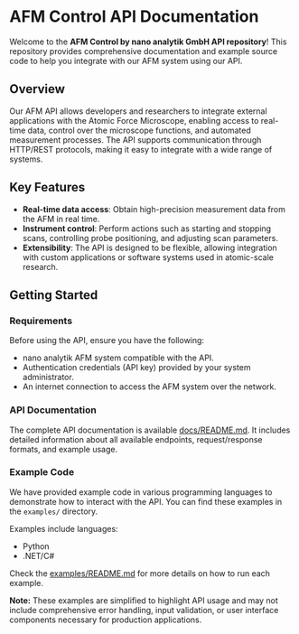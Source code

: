 
# AFM Control API Documentation

Welcome to the **AFM Control by nano analytik GmbH API repository**! This repository provides comprehensive documentation and example source code to help you integrate with our AFM system using our API.

## Overview

Our AFM API allows developers and researchers to integrate external applications with the Atomic Force Microscope, enabling access to real-time data, control over the microscope functions, and automated measurement processes. The API supports communication through HTTP/REST protocols, making it easy to integrate with a wide range of systems.

## Key Features

- **Real-time data access**: Obtain high-precision measurement data from the AFM in real time.
- **Instrument control**: Perform actions such as starting and stopping scans, controlling probe positioning, and adjusting scan parameters.
- **Extensibility**: The API is designed to be flexible, allowing integration with custom applications or software systems used in atomic-scale research.

## Getting Started

### Requirements

Before using the API, ensure you have the following:

- nano analytik AFM system compatible with the API.
- Authentication credentials (API key) provided by your system administrator.
- An internet connection to access the AFM system over the network.

### API Documentation

The complete API documentation is available [docs/README.md](./docs/README.md). It includes detailed information about all available endpoints, request/response formats, and example usage.

### Example Code

We have provided example code in various programming languages to demonstrate how to interact with the API. You can find these examples in the `examples/` directory.

Examples include languages:

- Python
- .NET/C#

Check the [examples/README.md](./examples/README.md) for more details on how to run each example.

**Note:** These examples are simplified to highlight API usage and may not include comprehensive error handling, input validation, or user interface components necessary for production applications.

